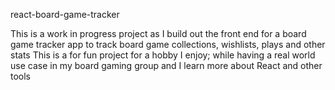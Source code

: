 react-board-game-tracker

This is a work in progress project as I build out the front end for a board game tracker app to track board game collections, wishlists, plays and other stats
This is a for fun project for a hobby I enjoy; while having a real world use case in my board gaming group and I learn more about React and other tools
